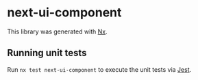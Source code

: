 # next-ui-component

This library was generated with [Nx](https://nx.dev).

## Running unit tests

Run `nx test next-ui-component` to execute the unit tests via [Jest](https://jestjs.io).
